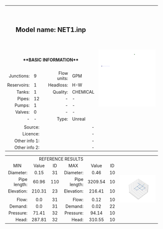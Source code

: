 <body>
  <table>
          <tr>
              <th colspan="5" height="140px">
                  <h2> Model name: NET1.inp </h2>
              </th>
              <th rowspan="14">
                  <img src="https://github.com/Arillos/WDSDataset/blob/main/WDS0001-Net1/NET1.png"                   alt="Network topology" width="100%">
              </th>
          </tr>
          <tr>
              <td colspan="5" style="font-weight:bold" align="center" height="60px">
                  **BASIC INFORMATION**
              </td>
          </tr>
          <tr>
              <td align="right">
                  Junctions:
              </td>
              <td align="left">
                  9
              </td>
              <td rowspan="7">
              </td>
              <td align="right">
                  Flow units:
              </td>
              <td align="left">
                  GPM
              </td>
          </tr>
          <tr>
              <td align="right">
                  Reservoirs:
              </td>
              <td align="left">
                  1
              </td>
              <td align="right">
                  Headloss:
              </td>
              <td align="left">
                  H-W
              </td>
          </tr>
          <tr>
              <td align="right">
                  Tanks:
              </td>
              <td align="left">
                  1
              </td>
              <td align="right">
                  Quality:
              </td>
              <td align="left">
                  CHEMICAL
              </td>
          </tr>
          <tr>
              <td align="right">
                  Pipes:
              </td>
              <td align="left">
                  12
              </td>
              <td align="right">
                  -
              </td>
              <td align="left">
                  -
              </td>
          </tr>
          <tr>
              <td align="right">
                  Pumps:
              </td>
              <td align="left">
                  1
              </td>
              <td align="right">
                  -
              </td>
              <td align="left">
                  -
              </td>
          </tr>
          <tr>
              <td align="right">
                  Valves:
              </td>
              <td align="left">
                  0
              </td>
              <td align="right">
                  -
              </td>
              <td align="left">
                  -
              </td>
          </tr>
          <tr>
              <td align="right">
                  -
              </td>
              <td align="left">
                  -
              </td>
              <td align="right">
                  Type:
              </td>
              <td align="left">
                  Unreal
              </td>
          </tr>
          <tr>
              <td colspan="5" align="center">
              </td>
          </tr>
          <tr>
              <td colspan="2" align="right">
                  Source: 
              </td>
              <td colspan="3" align="right">
                  -
              </td>
          </tr>
          <tr>
              <td colspan="2" align="right">
                  Licence: 
              </td>
              <td colspan="3" align="right">
                  -
              </td>
          </tr>
          <tr>
              <td colspan="2" align="right">
                  Other info 1: 
              </td>
              <td colspan="3" align="right">
                  -
              </td>
          </tr>
          <tr>
              <td colspan="2" align="right">
                  Other info 2: 
              </td>
              <td colspan="3" align="right">
                  -
              </td>
          </tr>
  </table>
</body>
<table>
      <td colspan="7" align="center">
          REFERENCE RESULTS
      </td>
      <td rowspan="10">
           <img src="https://github.com/Arillos/WDSDataset/blob/main/WDS0001-Net1/NET1_node_elevation_3D.png"           alt="Network topology" width="100%">
      </td>
  </tr>
  <tr>
      <td align="center">
         MIN
      </td>
      <td align="center">
          Value
      </td>
      <td align="center">
          ID
      </td>
      <td align="center">
          MAX
      </td>
      <td align="center">
          Value
      </td>
      <td align="center">
         ID
      </td>
  </tr>
  <tr>
      <td align="right">
         Diameter:
      </td>
      <td align="center">
          0.15
      </td>
      <td align="center">
          31
      </td>
      <td align="right">
          Diameter:
      </td>
      <td align="center">
          0.46
      </td>
      <td align="center">
          10
      </td>
  </tr>
  <tr>
      <td align="right">
         Pipe length:
      </td>
      <td align="center">
          60.96
      </td>
      <td align="center">
          110
      </td>
      <td align="right">
          Pipe length:
      </td>
      <td align="center">
          3209.54
      </td>
      <td align="center">
          10
      </td>
  </tr>
  <tr>
      <td align="right">
          Elevation:
      </td>
      <td align="center">
          210.31
      </td>
      <td align="center">
          23
      </td>
      <td align="right">
          Elevation:
      </td>
      <td align="center">
          216.41
      </td>
      <td align="center">
          10
      </td>
  </tr>
  <tr>
      <td colspan="6" align="center"> </td>
  </tr>
  <tr>
      <td align="right">
          Flow:
      </td>
      <td align="center">
          0.0
      </td>
      <td align="center">
          31
      </td>
      <td align="right">
          Flow:
      </td>
      <td align="center">
          0.12
      </td>
      <td align="center">
          10
      </td>
  </tr>
  <tr>
      <td align="right">
          Demand:
      </td>
      <td align="center">
          0.0
      </td>
      <td align="center">
          31
      </td>
      <td align="right">
          Demand:
      </td>
      <td align="center">
          0.02
      </td>
      <td align="center">
          22
      </td>
  </tr>
  <tr>
      <td align="right">
          Pressure:
      </td>
      <td align="center">
          71.41
      </td>
      <td align="center">
          32
      </td>
      <td align="right">
          Pressure:
      </td>
      <td align="center">
          94.14
      </td>
      <td align="center">
          10
      </td>
  </tr>
  <tr>
      <td align="right">
          Head:
      </td>
      <td align="center">
          287.81
      </td>
      <td align="center">
          32
      </td>
      <td align="right">
          Head:
      </td>
      <td align="center">
          310.55
      </td>
      <td align="center">
          10
      </td>
  </tr>
</table>
